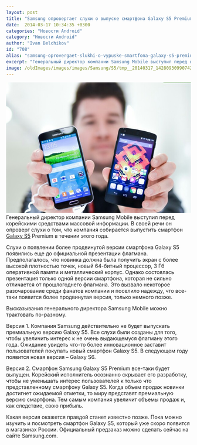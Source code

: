 ```yaml
---
layout: post
title: "Samsung опровергает слухи о выпуске смартфона Galaxy S5 Premium"
date:  2014-03-17 10:34:35 +0300
categories: "Новости Android"
category: "Новости Android"
author: "Ivan Belchikov"
id: "708"
alias: "samsung-oprovergaet-slukhi-o-vypuske-smartfona-galaxy-s5-premium"
excerpt: "Генеральный директор компании Samsung Mobile выступил перед корейскими средствами массовой информации. В своей речи он опроверг слухи о том, что компания собирается выпустить смартфон Galaxy S5 Premium в течении этого года."
image: /oldImages/images/images/Samsung/S5/tmp__20140317_142809309907423.JPG
---
```

<img  src="/oldImages/images/images/Samsung/S5/tmp__20140317_142809309907423.JPG" alt="Сравнение Galaxy S5  и Galaxy S4" />
Генеральный директор компании Samsung Mobile выступил перед корейскими средствами массовой информации. В своей речи он опроверг слухи о том, что компания собирается выпустить смартфон <a href="index.php?option=com_content&amp;view=article&amp;id=696&amp;catid=8&amp;Itemid=102">Galaxy S5</a> Premium в течении этого года.


Слухи о появлении более продвинутой версии смартфона Galaxy S5 появились еще до официальной презентации флагмана. Предполагалось, что новинка должна была получить экран с более высокой плотностью точек, новый 64-битный процессор, 3 Гб оперативной памяти и металлический корпус. Однако состоялась презентация только одной версии смартфона, которая не сильно отличается от прошлогоднего флагмана. Это вызвало некоторое разочарование среди фанатов компании и поселило надежду, что все-таки появится более продвинутая версия, только немного позже.

Высказывания генерального директора Samsung Mobile можно трактовать по-разному.

Версия 1. Компания Samsung действительно не будет выпускать премиальную версию Galaxy S5. Все слухи были созданы для того, чтобы увеличить интерес к не очень выдающемуся флагману этого года. Ожидание увидеть что-то более инновационное заставит пользователей покупать новый смартфон Galaxy S5. В следующем году появится новая версия – Galaxy S6.

Версия 2. Смартфон Samsung Galaxy S5 Premium все-таки будет выпущен. Корейский исполнитель осознанно скрывает его разработку, чтобы не уменьшать интерес пользователей к только что представленному смартфону Galaxy S5. Когда объем продаж новинки достигнет ожидаемой отметки, то миру представят премиальную версию смартфона. Тем самым компания увеличит объемы продаж и, как следствие, свою прибыль.

Какая версия окажется правдой станет известно позже. Пока можно изучить и посмотреть смартфон Galaxy S5, который уже скоро появится в магазинах России. Официальный предзаказ можно сделать сейчас на сайте Samsung.com.


